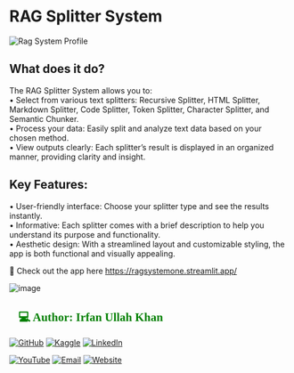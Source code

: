# RAG Splitter System

![Rag System Profile](https://github.com/user-attachments/assets/5cad37e8-491a-4ce9-b7ec-464a19355cff)

## What does it do?

The RAG Splitter System allows you to:\
•	Select from various text splitters: Recursive Splitter, HTML Splitter, Markdown Splitter, Code Splitter, Token Splitter, Character Splitter, and Semantic Chunker.\
•	Process your data: Easily split and analyze text data based on your chosen method.\
•	View outputs clearly: Each splitter’s result is displayed in an organized manner, providing clarity and insight.

## Key Features:

•	User-friendly interface: Choose your splitter type and see the results instantly.\
•	Informative: Each splitter comes with a brief description to help you understand its purpose and functionality.\
•	Aesthetic design: With a streamlined layout and customizable styling, the app is both functional and visually appealing.

🔗 Check out the app here
https://ragsystemone.streamlit.app/



![image](https://github.com/user-attachments/assets/a7f7ebaa-c13c-4c88-96bc-26db49c31bad)


<h2 style="font-family: 'poppins'; font-weight: bold; color: Green;">👨💻 Author: Irfan Ullah Khan</h2>

[![GitHub](https://img.shields.io/badge/GitHub-Profile-blue?style=for-the-badge&logo=github)](https://github.com/programmarself) 
[![Kaggle](https://img.shields.io/badge/Kaggle-Profile-blue?style=for-the-badge&logo=kaggle)](https://www.kaggle.com/programmarself) 
[![LinkedIn](https://img.shields.io/badge/LinkedIn-Profile-blue?style=for-the-badge&logo=linkedin)](https://www.linkedin.com/in/irfan-ullah-khan-4a2871208/)  

[![YouTube](https://img.shields.io/badge/YouTube-Profile-red?style=for-the-badge&logo=youtube)](https://www.youtube.com/@irfanullahkhan7748) 
[![Email](https://img.shields.io/badge/Email-Contact%20Me-red?style=for-the-badge&logo=email)](mailto:programmarself@gmail.com)
[![Website](https://img.shields.io/badge/Website-Contact%20Me-red?style=for-the-badge&logo=website)](https://flowcv.me/ikm)

